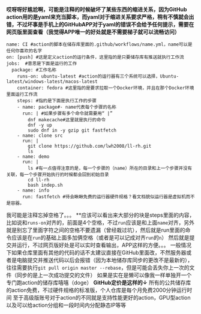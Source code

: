 **哎呀呀好尴尬啊，可能是注释的时候破坏了某些东西的缩进关系，因为GitHub action用的是yaml来充当脚本，而yaml对于缩进关系要求严格，稍有不慎就会出错，不过坏事是手机上的GitHubAPP对于yaml的错误不会给予任何提示，需要在网页版里面查看（我觉得APP唯一的好处就是不需要梯子就可以流畅访问）**
```
name: CI #action的脚本在储存库里面的.github/workflows/name.yml，name可以是任何你喜欢的名字
on: [push] #这是定义action的运行条件，这里指的是只要储存库有推送就执行工作流
jobs:  #意思是下面是运行的工作
  package: #工作名称
    runs-on: ubuntu-latest #action的运行器有三个系统可以选择，Ubuntu-latest/windows-latest/macos-latest
    container: fedora #这里指的是要求拉取一个Docker环境，并且在那个Docker环境里面运行工作流
    steps: #指的是下面是执行工作的步骤
    - name: package#- name代表每个步骤的名称
      run: | #如果步骤有多个命令就需要用“ |”
        dnf makecache#这里就是执行的命令
        dnf -y up
        sudo dnf in -y gzip git fastfetch
    - name: clone src
      run: |
        git clone https://github.com/lwh2008/ll-rh.git
        ls
    - name: demo
      run: |
        ls #有一点值得注意的是，每一个步骤的（name）所在的目录和上一个步骤并没有关联，每一个步骤开始执行的时候都会回到初始目录
        cd ll-rh
        bash indep.sh
    - name: info
      run: fastfetch #待会瞅瞅免费的运行器硬件规格？看文档貌似运行器是虚拟机而不是容器。
```
我可能是注释忘掉空格了。。。
**应该可以看出来大部分的块是steps里面的内容，比如说和`runs-on`对齐的，前面是4个空格，不过`run`应该是和上面`name`对齐，另外就是别忘了里面字符之间的空格不要遗漏（曾经栽过坑），然后就是run里面的命令应该是在`run`的基础上面多加俩空格（或者是可以记成对齐`run`的`n`）
然后就是提交并运行，不过网页版好处是可以实时查看输出，APP这样的方便。。。
一般情况下如果仓库里面有其他的代码的话不太建议直接在GitHub里面改，不然服务器或者是电脑提交并推送代码以后会报错（因为本地储存库同步的更改不是最新的），往往需要执行`git pull origin master --rebase`，但是可能会丢失你上一次的文件（同步的是上一次成功提交的文件）
如果是实在是懒可以像我一样单独开一个专门跑action的储存库嘻嘻（doge）
**GitHub定价是这样的↓**
所有的公共储存库的action免费，不过硬件规格的标准版，个人仓库是每个月免费2000分钟运行时间
至于高级版账号对于action的不同就是支持性能更好的action，GPU型action以及可以给action分组和一段时间内分配静态IP等等
